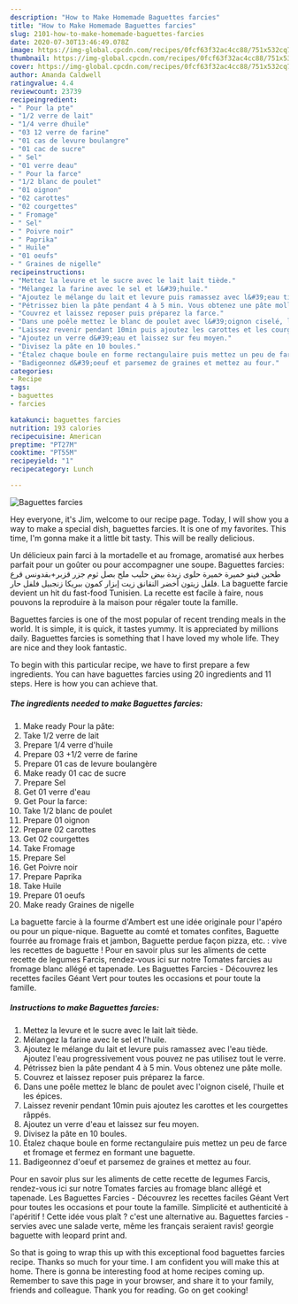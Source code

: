 ```yaml
---
description: "How to Make Homemade Baguettes farcies"
title: "How to Make Homemade Baguettes farcies"
slug: 2101-how-to-make-homemade-baguettes-farcies
date: 2020-07-30T13:46:49.078Z
image: https://img-global.cpcdn.com/recipes/0fcf63f32ac4cc88/751x532cq70/baguettes-farcies-photo-principale-de-la-recette.jpg
thumbnail: https://img-global.cpcdn.com/recipes/0fcf63f32ac4cc88/751x532cq70/baguettes-farcies-photo-principale-de-la-recette.jpg
cover: https://img-global.cpcdn.com/recipes/0fcf63f32ac4cc88/751x532cq70/baguettes-farcies-photo-principale-de-la-recette.jpg
author: Amanda Caldwell
ratingvalue: 4.4
reviewcount: 23739
recipeingredient:
- " Pour la pte"
- "1/2 verre de lait"
- "1/4 verre dhuile"
- "03 12 verre de farine"
- "01 cas de levure boulangre"
- "01 cac de sucre"
- " Sel"
- "01 verre deau"
- " Pour la farce"
- "1/2 blanc de poulet"
- "01 oignon"
- "02 carottes"
- "02 courgettes"
- " Fromage"
- " Sel"
- " Poivre noir"
- " Paprika"
- " Huile"
- "01 oeufs"
- " Graines de nigelle"
recipeinstructions:
- "Mettez la levure et le sucre avec le lait lait tiède."
- "Mélangez la farine avec le sel et l&#39;huile."
- "Ajoutez le mélange du lait et levure puis ramassez avec l&#39;eau tiède. Ajoutez l&#39;eau progressivement vous pouvez ne pas utilisez tout le verre."
- "Pétrissez bien la pâte pendant 4 à 5 min. Vous obtenez une pâte molle."
- "Couvrez et laissez reposer puis préparez la farce."
- "Dans une poêle mettez le blanc de poulet avec l&#39;oignon ciselé, l&#39;huile et les épices."
- "Laissez revenir pendant 10min puis ajoutez les carottes et les courgettes râppés."
- "Ajoutez un verre d&#39;eau et laissez sur feu moyen."
- "Divisez la pâte en 10 boules."
- "Étalez chaque boule en forme rectangulaire puis mettez un peu de farce et fromage et fermez en formant une baguette."
- "Badigeonnez d&#39;oeuf et parsemez de graines et mettez au four."
categories:
- Recipe
tags:
- baguettes
- farcies

katakunci: baguettes farcies 
nutrition: 193 calories
recipecuisine: American
preptime: "PT27M"
cooktime: "PT55M"
recipeyield: "1"
recipecategory: Lunch

---
```



![Baguettes farcies](https://img-global.cpcdn.com/recipes/0fcf63f32ac4cc88/751x532cq70/baguettes-farcies-photo-principale-de-la-recette.jpg)

Hey everyone, it's Jim, welcome to our recipe page. Today, I will show you a way to make a special dish, baguettes farcies. It is one of my favorites. This time, I'm gonna make it a little bit tasty. This will be really delicious.

Un délicieux pain farci à la mortadelle et au fromage, aromatisé aux herbes parfait pour un goûter ou pour accompagner une soupe. Baguettes farcies: طحين فينو خميرة خميرة حلوى زبدة بيض حليب ملح بصل ثوم جزر قزبر+بقدونس قرع فلفل زيتون أخضر النقانق زيت إبزار كمون ببريكا زنجبيل فلفل حار. La baguette farcie devient un hit du fast-food Tunisien. La recette est facile à faire, nous pouvons la reproduire à la maison pour régaler toute la famille.

Baguettes farcies is one of the most popular of recent trending meals in the world. It is simple, it is quick, it tastes yummy. It is appreciated by millions daily. Baguettes farcies is something that I have loved my whole life. They are nice and they look fantastic.


To begin with this particular recipe, we have to first prepare a few ingredients. You can have baguettes farcies using 20 ingredients and 11 steps. Here is how you can achieve that.

<!--inarticleads1-->

##### The ingredients needed to make Baguettes farcies:

1. Make ready  Pour la pâte:
1. Take 1/2 verre de lait
1. Prepare 1/4 verre d&#39;huile
1. Prepare 03 +1/2 verre de farine
1. Prepare 01 cas de levure boulangère
1. Make ready 01 cac de sucre
1. Prepare  Sel
1. Get 01 verre d&#39;eau
1. Get  Pour la farce:
1. Take 1/2 blanc de poulet
1. Prepare 01 oignon
1. Prepare 02 carottes
1. Get 02 courgettes
1. Take  Fromage
1. Prepare  Sel
1. Get  Poivre noir
1. Prepare  Paprika
1. Take  Huile
1. Prepare 01 oeufs
1. Make ready  Graines de nigelle


La baguette farcie à la fourme d&#39;Ambert est une idée originale pour l&#39;apéro ou pour un pique-nique. Baguette au comté et tomates confites, Baguette fourrée au fromage frais et jambon, Baguette perdue façon pizza, etc. : vive les recettes de baguette ! Pour en savoir plus sur les aliments de cette recette de legumes Farcis, rendez-vous ici sur notre Tomates farcies au fromage blanc allégé et tapenade. Les Baguettes Farcies - Découvrez les recettes faciles Géant Vert pour toutes les occasions et pour toute la famille. 

<!--inarticleads2-->

##### Instructions to make Baguettes farcies:

1. Mettez la levure et le sucre avec le lait lait tiède.
1. Mélangez la farine avec le sel et l&#39;huile.
1. Ajoutez le mélange du lait et levure puis ramassez avec l&#39;eau tiède. Ajoutez l&#39;eau progressivement vous pouvez ne pas utilisez tout le verre.
1. Pétrissez bien la pâte pendant 4 à 5 min. Vous obtenez une pâte molle.
1. Couvrez et laissez reposer puis préparez la farce.
1. Dans une poêle mettez le blanc de poulet avec l&#39;oignon ciselé, l&#39;huile et les épices.
1. Laissez revenir pendant 10min puis ajoutez les carottes et les courgettes râppés.
1. Ajoutez un verre d&#39;eau et laissez sur feu moyen.
1. Divisez la pâte en 10 boules.
1. Étalez chaque boule en forme rectangulaire puis mettez un peu de farce et fromage et fermez en formant une baguette.
1. Badigeonnez d&#39;oeuf et parsemez de graines et mettez au four.


Pour en savoir plus sur les aliments de cette recette de legumes Farcis, rendez-vous ici sur notre Tomates farcies au fromage blanc allégé et tapenade. Les Baguettes Farcies - Découvrez les recettes faciles Géant Vert pour toutes les occasions et pour toute la famille. Simplicité et authenticité à l&#39;apéritif ! Cette idée vous plaît ? c&#39;est une alternative au. Baguettes farcies - servies avec une salade verte, même les français seraient ravis! georgie baguette with leopard print and. 

So that is going to wrap this up with this exceptional food baguettes farcies recipe. Thanks so much for your time. I am confident you will make this at home. There is gonna be interesting food at home recipes coming up. Remember to save this page in your browser, and share it to your family, friends and colleague. Thank you for reading. Go on get cooking!
